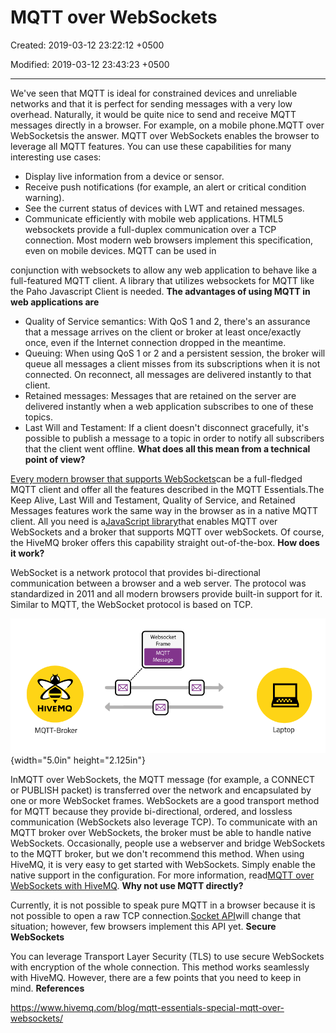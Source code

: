 # MQTT over WebSockets

Created: 2019-03-12 23:22:12 +0500

Modified: 2019-03-12 23:43:23 +0500

---

We've seen that MQTT is ideal for constrained devices and unreliable networks and that it is perfect for sending messages with a very low overhead. Naturally, it would be quite nice to send and receive MQTT messages directly in a browser. For example, on a mobile phone.MQTT over WebSocketsis the answer. MQTT over WebSockets enables the browser to leverage all MQTT features. You can use these capabilities for many interesting use cases:
-   Display live information from a device or sensor.
-   Receive push notifications (for example, an alert or critical condition warning).
-   See the current status of devices with LWT and retained messages.
-   Communicate efficiently with mobile web applications.
HTML5 websockets provide a full-duplex communication over a TCP connection. Most modern web browsers implement this specification, even on mobile devices. MQTT can be used in

conjunction with websockets to allow any web application to behave like a full-featured MQTT client. A library that utilizes websockets for MQTT like the Paho Javascript Client is needed.
**The advantages of using MQTT in web applications are**
-   Quality of Service semantics: With QoS 1 and 2, there's an assurance that a message arrives on the client or broker at least once/exactly once, even if the Internet connection dropped in the meantime.
-   Queuing: When using QoS 1 or 2 and a persistent session, the broker will queue all messages a client misses from its subscriptions when it is not connected. On reconnect, all messages are delivered instantly to that client.
-   Retained messages: Messages that are retained on the server are delivered instantly when a web application subscribes to one of these topics.
-   Last Will and Testament: If a client doesn't disconnect gracefully, it's possible to publish a message to a topic in order to notify all subscribers that the client went offline.
**What does all this mean from a technical point of view?**

[Every modern browser that supports WebSockets](http://caniuse.com/#feat=websockets)can be a full-fledged MQTT client and offer all the features described in the MQTT Essentials.The Keep Alive, Last Will and Testament, Quality of Service, and Retained Messages features work the same way in the browser as in a native MQTT client. All you need is a[JavaScript library](https://eclipse.org/paho/clients/js/)that enables MQTT over WebSockets and a broker that supports MQTT over webSockets. Of course, the HiveMQ broker offers this capability straight out-of-the-box.
**How does it work?**

WebSocket is a network protocol that provides bi-directional communication between a browser and a web server. The protocol was standardized in 2011 and all modern browsers provide built-in support for it. Similar to MQTT, the WebSocket protocol is based on TCP.

![websockets](media/MQTT-over-WebSockets-image1.png){width="5.0in" height="2.125in"}

InMQTT over WebSockets, the MQTT message (for example, a CONNECT or PUBLISH packet) is transferred over the network and encapsulated by one or more WebSocket frames. WebSockets are a good transport method for MQTT because they provide bi-directional, ordered, and lossless communication (WebSockets also leverage TCP). To communicate with an MQTT broker over WebSockets, the broker must be able to handle native WebSockets. Occasionally, people use a webserver and bridge WebSockets to the MQTT broker, but we don't recommend this method. When using HiveMQ, it is very easy to get started with WebSockets. Simply enable the native support in the configuration. For more information, read[MQTT over WebSockets with HiveMQ](https://www.hivemq.com/mqtt-over-websockets-with-hivemq/).
**Why not use MQTT directly?**

Currently, it is not possible to speak pure MQTT in a browser because it is not possible to open a raw TCP connection.[Socket API](http://www.w3.org/TR/raw-sockets/)will change that situation; however, few browsers implement this API yet.
**Secure WebSockets**

You can leverage Transport Layer Security (TLS) to use secure WebSockets with encryption of the whole connection. This method works seamlessly with HiveMQ. However, there are a few points that you need to keep in mind.
**References**

<https://www.hivemq.com/blog/mqtt-essentials-special-mqtt-over-websockets/>

